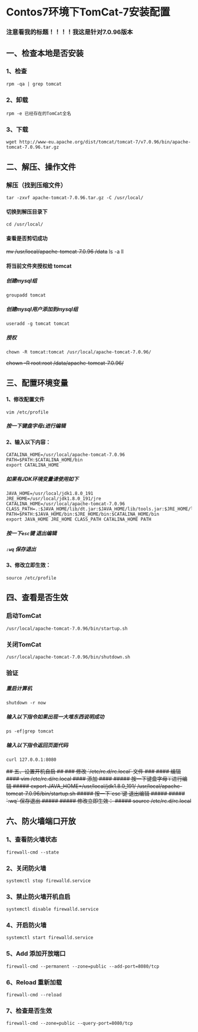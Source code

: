 # Contos7环境下TomCat-7安装配置 #
### 注意看我的标题！！！！我这是针对7.0.96版本 ###
## 一、检查本地是否安装 ##
### 1、检查 ###
    rpm -qa | grep tomcat
### 2、卸载 ###
    rpm -e 已经存在的TomCat全名	
### 3、下载 ###
	wget http://www-eu.apache.org/dist/tomcat/tomcat-7/v7.0.96/bin/apache-tomcat-7.0.96.tar.gz 
## 二、解压、操作文件 ##
### 解压（找到压缩文件） ###
	tar -zxvf apache-tomcat-7.0.96.tar.gz -C /usr/local/
#### 切换到解压目录下 ####
	cd /usr/local/
#### 查看是否剪切成功 ####
<del>mv /usr/local/apache-tomcat-7.0.96 /data</del>
	ls -a
	ll
#### 将当前文件夹授权给 tomcat ####
##### 创建mysql组 #####
	groupadd tomcat
##### 创建mysql用户添加到mysql组 #####
	useradd -g tomcat tomcat
##### 授权 #####
    chown -R tomcat:tomcat /usr/local/apache-tomcat-7.0.96/
<del>chown -R root:root /data/apache-tomcat-7.0.96/</del>
## 三、配置环境变量 ###
#### 1、修改配置文件 ####
	vim /etc/profile
##### 按一下键盘字母`i`进行编辑 #####
#### 2、输入以下内容： ####
	CATALINA_HOME=/usr/local/apache-tomcat-7.0.96
	PATH=$PATH:$CATALINA_HOME/bin
	export CATALINA_HOME
##### 如果有JDK环境变量请使用如下 #####
	JAVA_HOME=/usr/local/jdk1.8.0_191
	JRE_HOME=/usr/local/jdk1.8.0_191/jre
	CATALINA_HOME=/usr/local/apache-tomcat-7.0.96
	CLASS_PATH=.:$JAVA_HOME/lib/dt.jar:$JAVA_HOME/lib/tools.jar:$JRE_HOME/lib
	PATH=$PATH:$JAVA_HOME/bin:$JRE_HOME/bin:$CATALINA_HOME/bin
	export JAVA_HOME JRE_HOME CLASS_PATH CATALINA_HOME PATH
##### 按一下`esc`键 退出编辑 #####
##### `:wq` 保存退出 #####
#### 3、修改立即生效： ####
	source /etc/profile
## 四、查看是否生效 ##
### 启动TomCat ###
	/usr/local/apache-tomcat-7.0.96/bin/startup.sh
### 关闭TomCat ###	
	/usr/local/apache-tomcat-7.0.96/bin/shutdown.sh
### 验证 ###
##### 重启计算机 #####
	shutdown -r now
##### 输入以下指令如果出现一大堆东西说明成功 #####
	ps -ef|grep tomcat
##### 输入以下指令返回页面代码 #####
	curl 127.0.0.1:8080
<del> 
## 五、设置开机自启 ##
### 修改 `/etc/rc.d/rc.local` 文件 ###
#### 编辑 ####
	vim /etc/rc.d/rc.local
#### 添加 ####
##### 按一下键盘字母`i`进行编辑 #####
	export JAVA_HOME=/usr/local/jdk1.8.0_191/
	/usr/local/apache-tomcat-7.0.96/bin/startup.sh
##### 按一下`esc`键 退出编辑 #####
##### `:wq` 保存退出 #####
##### 修改立即生效： #####
	source /etc/rc.d/rc.local
</del>

## 六、防火墙端口开放 ##
### 1、查看防火墙状态 ###
	firewall-cmd --state
### 2、关闭防火墙 ###
	systemctl stop firewalld.service
### 3、禁止防火墙开机自启 ###
	systemctl disable firewalld.service
### 4、开启防火墙 ###
	systemctl start firewalld.service
### 5、Add 添加开放端口 ###
	firewall-cmd --permanent --zone=public --add-port=8080/tcp
### 6、Reload 重新加载 ###
	firewall-cmd --reload
### 7、检查是否生效 ####
	firewall-cmd --zone=public --query-port=8080/tcp
